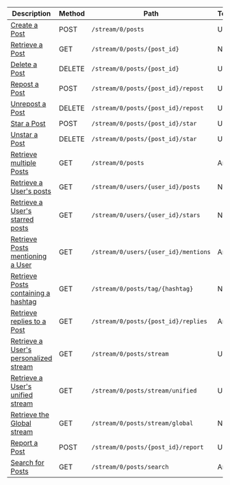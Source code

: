 <table class='table table-striped'>
    <thead>
        <tr>
            <th width="410">Description</th>
            <th width="80">Method</th>
            <th width="320">Path</th>
            <th width="60">Token</th>
        </tr>
    </thead>
    <tbody>
        <tr>
            <td><a href="/reference/resources/post/lifecycle/#create-a-post">Create a Post</a></td>
            <td>POST</td>
            <td><code>/stream/0/posts</code></td>
            <td>User</td>
        </tr>
        <tr>
            <td><a href="/reference/resources/post/lookup/#retrieve-a-post">Retrieve a Post</a></td>
            <td>GET</td>
            <td><code>/stream/0/posts/{post_id}</code></td>
            <td>None</td>
        </tr>
        <tr>
            <td><a href="/reference/resources/post/lifecycle/#delete-a-post">Delete a Post</a></td>
            <td>DELETE</td>
            <td><code>/stream/0/posts/{post_id}</code></td>
            <td>User</td>
        </tr>
        <tr>
            <td><a href="/reference/resources/post/reposts/#repost-a-post">Repost a Post</a></td>
            <td>POST</td>
            <td><code>/stream/0/posts/{post_id}/repost</code></td>
            <td>User</td>
        </tr>
        <tr>
            <td><a href="/reference/resources/post/reposts/#unrepost-a-post">Unrepost a Post</a></td>
            <td>DELETE</td>
            <td><code>/stream/0/posts/{post_id}/repost</code></td>
            <td>User</td>
        </tr>
        <tr>
            <td><a href="/reference/resources/post/stars/#star-a-post">Star a Post</a></td>
            <td>POST</td>
            <td><code>/stream/0/posts/{post_id}/star</code></td>
            <td>User</td>
        </tr>
        <tr>
            <td><a href="/reference/resources/post/stars/#unstar-a-post">Unstar a Post</a></td>
            <td>DELETE</td>
            <td><code>/stream/0/posts/{post_id}/star</code></td>
            <td>User</td>
        </tr>
        <tr>
            <td><a href="/reference/resources/post/lookup/#retrieve-multiple-posts">Retrieve multiple Posts</a></td>
            <td>GET</td>
            <td><code>/stream/0/posts</code></td>
            <td>Any</td>
        </tr>
        <tr>
            <td><a href="/reference/resources/post/streams/#retrieve-posts-created-by-a-user">Retrieve a User's posts</a></td>
            <td>GET</td>
            <td><code>/stream/0/users/{user_id}/posts</code></td>
            <td>None</td>
        </tr>
        <tr>
            <td><a href="/reference/resources/post/stars/#retrieve-posts-starred-by-a-user">Retrieve a User's starred posts</a></td>
            <td>GET</td>
            <td><code>/stream/0/users/{user_id}/stars</code></td>
            <td>None</td>
        </tr>
        <tr>
            <td><a href="/reference/resources/post/streams/#retrieve-posts-mentioning-a-user">Retrieve Posts mentioning a User</a></td>
            <td>GET</td>
            <td><code>/stream/0/users/{user_id}/mentions</code></td>
            <td>Any</td>
        </tr>
        <tr>
            <td><a href="/reference/resources/post/streams/#retrieve-tagged-posts">Retrieve Posts containing a hashtag</a></td>
            <td>GET</td>
            <td><code>/stream/0/posts/tag/{hashtag}</code></td>
            <td>None</td>
        </tr>
        <tr>
            <td><a href="/reference/resources/post/replies">Retrieve replies to a Post</a></td>
            <td>GET</td>
            <td><code>/stream/0/posts/{post_id}/replies</code></td>
            <td>Any</td>
        </tr>
        <tr>
            <td><a href="/reference/resources/post/streams/#retrieve-a-users-personalized-stream">Retrieve a User's personalized stream</a></td>
            <td>GET</td>
            <td><code>/stream/0/posts/stream</code></td>
            <td>User</td>
        </tr>
        <tr>
            <td><a href="/reference/resources/post/streams/#retrieve-a-users-unified-stream">Retrieve a User's unified stream</a></td>
            <td>GET</td>
            <td><code>/stream/0/posts/stream/unified</code></td>
            <td>User</td>
        </tr>
        <tr>
            <td><a href="/reference/resources/post/streams/#retrieve-the-global-stream">Retrieve the Global stream</a></td>
            <td>GET</td>
            <td><code>/stream/0/posts/stream/global</code></td>
            <td>None</td>
        </tr>
        <tr>
            <td><a href="/reference/resources/post/report/#report-a-post">Report a Post</a></td>
            <td>POST</td>
            <td><code>/stream/0/posts/{post_id}/report</code></td>
            <td>User</td>
        </tr>
        <tr>
            <td><a href="/reference/resources/post/search/#search-for-posts">Search for Posts</a></td>
            <td>GET</td>
            <td><code>/stream/0/posts/search</code></td>
            <td>Any</td>
        </tr>
    </tbody>
</table>
